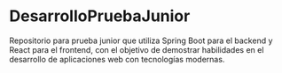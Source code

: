 # DesarrolloPruebaJunior
Repositorio para prueba junior que utiliza Spring Boot para el backend y React para el frontend, con el objetivo de demostrar habilidades en el desarrollo de aplicaciones web con tecnologías modernas.
